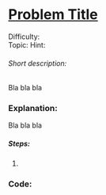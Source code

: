 # [Problem Title](https://leetcode.com/)

Difficulty:   
Topic: 
Hint: 

###### Short description:
Bla bla bla

### Explanation:

Bla bla bla

##### Steps:

1. 


### Code:

```python
```

